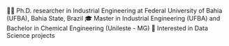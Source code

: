 :woman_technologist: Ph.D. researcher in Industrial Engineering at Federal University of Bahia (UFBA), Bahia State, Brazil
:mortar_board: Master in Industrial Engineering (UFBA) and Bachelor in Chemical Engineering (Unileste - MG)
:lion: Interested in Data Science projects


<!---
jubijos/jubijos is a ✨ special ✨ repository because its `README.md` (this file) appears on your GitHub profile.
You can click the Preview link to take a look at your changes.
--->
